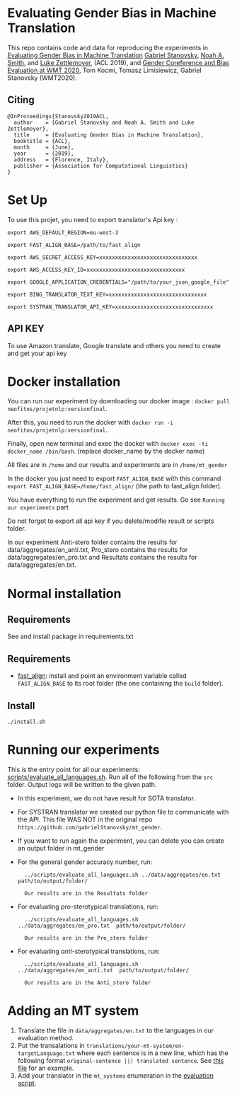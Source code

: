 # Evaluating Gender Bias in Machine Translation

This repo contains code and data for reproducing the experiments in [Evaluating Gender Bias in Machine Translation](https://arxiv.org/abs/1906.00591) [Gabriel Stanovsky](https://gabrielstanovsky.github.io/), [Noah A. Smith](https://homes.cs.washington.edu/~nasmith/), and [Luke Zettlemoyer](https://www.cs.washington.edu/people/faculty/lsz), (ACL 2019), and [Gender Coreference and Bias Evaluation at WMT 2020](https://arxiv.org/pdf/2010.06018.pdf), Tom Kocmi, Tomasz Limisiewicz, Gabriel Stanovsky (WMT2020).

## Citing

```
@InProceedings{Stanovsky2019ACL,
  author    = {Gabriel Stanovsky and Noah A. Smith and Luke Zettlemoyer},
  title     = {Evaluating Gender Bias in Machine Translation},
  booktitle = {ACL},
  month     = {June},
  year      = {2019},
  address   = {Florence, Italy},
  publisher = {Association for Computational Linguistics}
}
```

# Set Up
To use this projet, you need to export translator's Api key :

`export AWS_DEFAULT_REGION=eu-west-3`

`export FAST_ALIGN_BASE=/path/to/fast_align`

`export AWS_SECRET_ACCESS_KEY=xxxxxxxxxxxxxxxxxxxxxxxxxxxxxxx`

`export AWS_ACCESS_KEY_ID=xxxxxxxxxxxxxxxxxxxxxxxxxxxxxxx`

`export GOOGLE_APPLICATION_CREDENTIALS="/path/to/your_json_google_file"`

`export BING_TRANSLATOR_TEXT_KEY=xxxxxxxxxxxxxxxxxxxxxxxxxxxxxxx`

`export SYSTRAN_TRANSLATOR_API_KEY=xxxxxxxxxxxxxxxxxxxxxxxxxxxxxxx`

## API KEY
To use Amazon translate, Google translate and others you need to create and get your api key

# Docker installation
You can run our experiment by downloading our docker image : `docker pull neofitos/projetnlp:versionfinal`.

After this, you need to run the docker with `docker run -i neofitos/projetnlp:versionfinal`.

Finally, open new terminal and exec the docker with `docker exec -ti docker_name /bin/bash`. (replace docker_name by the docker name)

All files are in `/home` and our results and experiments are in `/home/mt_gender`

In the docker you just need to export `FAST_ALIGN_BASE` with this command `export FAST_ALIGN_BASE=/home/fast_align/` (the path to fast_align folder).

You have everything to run the experiment and get results. Go see `Running our experiments` part 

Do not forgot to export all api key if you delete/modifie result or scripts folder.

In our experiment Anti-stero folder contains the results for data/aggregates/en_anti.txt, Pro_stero contains the results for data/aggregates/en_pro.txt and Resultats contains the results for data/aggregates/en.txt.

# Normal installation

## Requirements
See and install package in requirements.txt

## Requirements
* [fast_align](https://github.com/clab/fast_align): install and point an environment variable called `FAST_ALIGN_BASE` to its root folder (the one containing the `build` folder).

## Install
`./install.sh`

# Running our experiments 
This is the entry point for all our experiments: [scripts/evaluate_all_languages.sh](scripts/evaluate_all_languages.sh).
Run all of the following from the  `src` folder. Output logs will be written to the given
path.

* In this experiment, we do not have result for SOTA translator.
* For SYSTRAN translator we created our python file to communicate with the API. This file WAS NOT in the original repo `https://github.com/gabrielStanovsky/mt_gender`.
* If you want to run again the experiment, you can delete you can create an output folder in mt_gender
* For the general gender accuracy number, run:

        ../scripts/evaluate_all_languages.sh ../data/aggregates/en.txt  path/to/output/folder/
        
        Our results are in the Resultats folder

* For evaluating *pro*-sterotypical translations, run:

        ../scripts/evaluate_all_languages.sh ../data/aggregates/en_pro.txt  path/to/output/folder/
        
        Our results are in the Pro_stero folder

* For evaluating *anti*-sterotypical translations, run:

        ../scripts/evaluate_all_languages.sh ../data/aggregates/en_anti.txt  path/to/output/folder/
        
        Our results are in the Anti_stero folder
        

# Adding an MT system
1. Translate the file in `data/aggregates/en.txt` to the languages in our evaluation method.
2. Put the transalations in `translations/your-mt-system/en-targetLanguage.txt` where each sentence is in a new line, which has the following format `original-sentence ||| translated sentence`. See [this file](translations/aws/en-fr.txt) for an example.
3. Add your translator in the `mt_systems` enumeration in the [evaluation script](scripts/evaluate_all_languages.sh).

